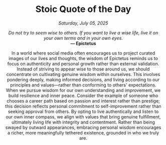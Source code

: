 <h1 align="center">Stoic Quote of the Day</h1>
<p align="center"><em><!--date-start-->Saturday, July 05, 2025<!--date-end--></em></p>
<p align="center">
    <em><!--START_SECTION:quote-text-->
Do not try to seem wise to others. If you want to live a wise life, live it on your own terms and in your own eyes.
<!--END_SECTION:quote-text--></em><br>
    <strong>— <!--START_SECTION:quote-author-->
Epictetus
<!--END_SECTION:quote-author--></strong>
</p>

<p align="center" style="max-width:600px;margin:0 auto;">
<!--START_SECTION:quote-interpretation-->
In a world where social media often encourages us to project curated images of our lives and thoughts, the wisdom of Epictetus reminds us to focus on authenticity and personal growth rather than external validation. Instead of striving to appear wise to those around us, we should concentrate on cultivating genuine wisdom within ourselves. This involves pondering deeply, making informed decisions, and living according to our principles and values—rather than conforming to others' expectations. When we pursue wisdom for our own understanding and improvement, we build resilience and inner peace. Consider the example of someone who chooses a career path based on passion and interest rather than prestige; this decision reflects personal commitment to self-improvement rather than seeking approval from others. By opting to live authentically and listen to our own inner compass, we align with values that bring genuine fulfillment, ultimately living life with integrity and contentment. Rather than being swayed by outward appearances, embracing personal wisdom encourages a richer, more meaningfully tethered existence, grounded in who we truly are.
<!--END_SECTION:quote-interpretation-->
</p>

